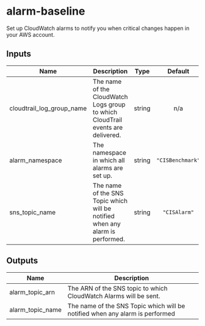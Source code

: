 # alarm-baseline

Set up CloudWatch alarms to notify you when critical changes happen in your AWS account.

## Inputs

| Name | Description | Type | Default | Required |
|------|-------------|:----:|:-----:|:-----:|
| cloudtrail\_log\_group\_name | The name of the CloudWatch Logs group to which CloudTrail events are delivered. | string | n/a | yes |
| alarm\_namespace | The namespace in which all alarms are set up. | string | `"CISBenchmark"` | no |
| sns\_topic\_name | The name of the SNS Topic which will be notified when any alarm is performed. | string | `"CISAlarm"` | no |

## Outputs

| Name | Description |
|------|-------------|
| alarm\_topic\_arn | The ARN of the SNS topic to which CloudWatch Alarms will be sent. |
| alarm\_topic\_name | The name of the SNS Topic which will be notified when any alarm is performed |

